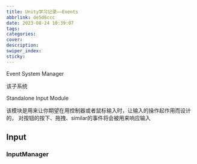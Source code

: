 ```yaml
---
title: Unity学习记录——Events
abbrlink: de5d6ccc
date: 2023-08-24 10:39:07
tags:
categories:
cover:
description:
swiper_index:
sticky:
---
```


Event System Manager

该子系统

Standalone Input Module

该模块是用来让你期望在用控制器或者鼠标输入时，让输入的操作起作用而设计的， 对按钮的按下、拖拽、similar的事件将会被用来响应输入





## Input

### InputManager

